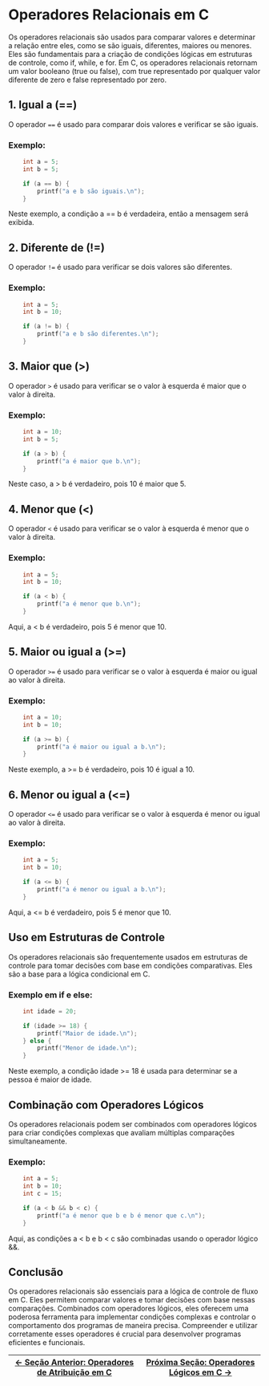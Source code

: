 # Operadores Relacionais em C

Os operadores relacionais são usados para comparar valores e determinar a relação entre eles, como se são iguais, diferentes, maiores ou menores. Eles são fundamentais para a criação de condições lógicas em estruturas de controle, como if, while, e for. Em C, os operadores relacionais retornam um valor booleano (true ou false), com true representado por qualquer valor diferente de zero e false representado por zero.

## 1. Igual a (==)

O operador `==` é usado para comparar dois valores e verificar se são iguais.

### Exemplo:
```c
    int a = 5;
    int b = 5;

    if (a == b) {
        printf("a e b são iguais.\n");
    }
```

Neste exemplo, a condição a == b é verdadeira, então a mensagem será exibida.

## 2. Diferente de (!=)

O operador `!=` é usado para verificar se dois valores são diferentes.

### Exemplo:
```c
    int a = 5;
    int b = 10;

    if (a != b) {
        printf("a e b são diferentes.\n");
    }
```

## 3. Maior que (>)

O operador `>` é usado para verificar se o valor à esquerda é maior que o valor à direita.

### Exemplo:
```c
    int a = 10;
    int b = 5;

    if (a > b) {
        printf("a é maior que b.\n");
    }
```

Neste caso, a > b é verdadeiro, pois 10 é maior que 5.

## 4. Menor que (<)

O operador `<` é usado para verificar se o valor à esquerda é menor que o valor à direita.

### Exemplo:
```c
    int a = 5;
    int b = 10;

    if (a < b) {
        printf("a é menor que b.\n");
    }
```

Aqui, a < b é verdadeiro, pois 5 é menor que 10.

## 5. Maior ou igual a (>=)

O operador `>=` é usado para verificar se o valor à esquerda é maior ou igual ao valor à direita.

### Exemplo:
```c
    int a = 10;
    int b = 10;

    if (a >= b) {
        printf("a é maior ou igual a b.\n");
    }
```

Neste exemplo, a >= b é verdadeiro, pois 10 é igual a 10.

## 6. Menor ou igual a (<=)

O operador `<=` é usado para verificar se o valor à esquerda é menor ou igual ao valor à direita.

### Exemplo:
```c
    int a = 5;
    int b = 10;

    if (a <= b) {
        printf("a é menor ou igual a b.\n");
    }
```

Aqui, a <= b é verdadeiro, pois 5 é menor que 10.

## Uso em Estruturas de Controle

Os operadores relacionais são frequentemente usados em estruturas de controle para tomar decisões com base em condições comparativas. Eles são a base para a lógica condicional em C.

### Exemplo em if e else:
```c
    int idade = 20;

    if (idade >= 18) {
        printf("Maior de idade.\n");
    } else {
        printf("Menor de idade.\n");
    }
```

Neste exemplo, a condição idade >= 18 é usada para determinar se a pessoa é maior de idade.

## Combinação com Operadores Lógicos

Os operadores relacionais podem ser combinados com operadores lógicos para criar condições complexas que avaliam múltiplas comparações simultaneamente.

### Exemplo:
```c
    int a = 5;
    int b = 10;
    int c = 15;

    if (a < b && b < c) {
        printf("a é menor que b e b é menor que c.\n");
    }
```

Aqui, as condições a < b e b < c são combinadas usando o operador lógico &&.

## Conclusão

Os operadores relacionais são essenciais para a lógica de controle de fluxo em C. Eles permitem comparar valores e tomar decisões com base nessas comparações. Combinados com operadores lógicos, eles oferecem uma poderosa ferramenta para implementar condições complexas e controlar o comportamento dos programas de maneira precisa. Compreender e utilizar corretamente esses operadores é crucial para desenvolver programas eficientes e funcionais.

| [← Seção Anterior: Operadores de Atribuição em C]() | [Próxima Seção: Operadores Lógicos em C →]() |
|---------------------------|------------------------------------------------------|